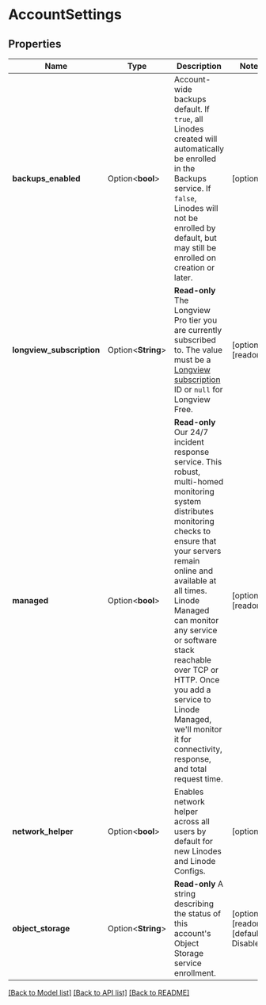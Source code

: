 # AccountSettings

## Properties

Name | Type | Description | Notes
------------ | ------------- | ------------- | -------------
**backups_enabled** | Option<**bool**> | Account-wide backups default.  If `true`, all Linodes created will automatically be enrolled in the Backups service.  If `false`, Linodes will not be enrolled by default, but may still be enrolled on creation or later. | [optional]
**longview_subscription** | Option<**String**> | __Read-only__ The Longview Pro tier you are currently subscribed to. The value must be a [Longview subscription](https://techdocs.akamai.com/linode-api/reference/get-longview-subscriptions) ID or `null` for Longview Free. | [optional][readonly]
**managed** | Option<**bool**> | __Read-only__ Our 24/7 incident response service. This robust, multi-homed monitoring system distributes monitoring checks to ensure that your servers remain online and available at all times. Linode Managed can monitor any service or software stack reachable over TCP or HTTP. Once you add a service to Linode Managed, we'll monitor it for connectivity, response, and total request time. | [optional][readonly]
**network_helper** | Option<**bool**> | Enables network helper across all users by default for new Linodes and Linode Configs. | [optional]
**object_storage** | Option<**String**> | __Read-only__ A string describing the status of this account's Object Storage service enrollment. | [optional][readonly][default to Disabled]

[[Back to Model list]](../README.md#documentation-for-models) [[Back to API list]](../README.md#documentation-for-api-endpoints) [[Back to README]](../README.md)


